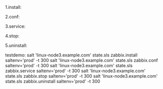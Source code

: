 1.install:

2.conf:

3.service:

4.stop:


5.uninstall:

testdemo:
salt 'linux-node3.example.com' state.sls zabbix.install saltenv='prod' -t 300
salt 'linux-node3.example.com' state.sls zabbix.conf saltenv='prod' -t 300
salt 'linux-node3.example.com' state.sls zabbix.service saltenv='prod' -t 300
salt 'linux-node3.example.com' state.sls zabbix.stop saltenv='prod' -t 300
salt 'linux-node3.example.com' state.sls zabbix.uninstall saltenv='prod' -t 300


